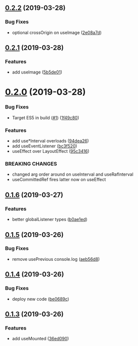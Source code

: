 ## [0.2.2](https://github.com/jquense/react-common-hooks/compare/v0.2.1...v0.2.2) (2019-03-28)


### Bug Fixes

* optional crossOrigin on useImage ([2e08a7d](https://github.com/jquense/react-common-hooks/commit/2e08a7d))





## [0.2.1](https://github.com/jquense/react-common-hooks/compare/v0.2.0...v0.2.1) (2019-03-28)


### Features

* add useImage ([5b5de01](https://github.com/jquense/react-common-hooks/commit/5b5de01))





# [0.2.0](https://github.com/jquense/react-common-hooks/compare/v0.1.6...v0.2.0) (2019-03-28)


### Bug Fixes

* Target ES5 in build ([#1](https://github.com/jquense/react-common-hooks/issues/1)) ([1f49c80](https://github.com/jquense/react-common-hooks/commit/1f49c80))


### Features

* add use*Interval overloads ([94dea26](https://github.com/jquense/react-common-hooks/commit/94dea26))
* add useEventListener ([bc3f520](https://github.com/jquense/react-common-hooks/commit/bc3f520))
* useEffect over LayoutEffect ([95c3416](https://github.com/jquense/react-common-hooks/commit/95c3416))


### BREAKING CHANGES

* changed arg order around on useInterval and useRafInterval
* useCommittedRef fires latter now on useEffect





## [0.1.6](https://github.com/jquense/react-common-hooks/compare/v0.1.5...v0.1.6) (2019-03-27)


### Features

* better globalListener types ([b0ae1ed](https://github.com/jquense/react-common-hooks/commit/b0ae1ed))





## [0.1.5](https://github.com/jquense/react-common-hooks/compare/v0.1.4...v0.1.5) (2019-03-26)


### Bug Fixes

* remove usePrevious console.log ([aeb56d8](https://github.com/jquense/react-common-hooks/commit/aeb56d8))





## [0.1.4](https://github.com/jquense/react-common-hooks/compare/v0.1.3...v0.1.4) (2019-03-26)


### Bug Fixes

* deploy new code ([be0689c](https://github.com/jquense/react-common-hooks/commit/be0689c))





## [0.1.3](https://github.com/jquense/react-common-hooks/compare/v0.1.1...v0.1.3) (2019-03-26)


### Features

* add useMounted ([36ed090](https://github.com/jquense/react-common-hooks/commit/36ed090))





